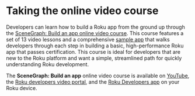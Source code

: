 Taking the online video course
==============================

Developers can learn how to build a Roku app from the ground up through the [SceneGraph: Build an app online video course](/videos/courses/rsg/overview.md). This course features a set of 13 video lessons and a comprehensive [sample app](https://github.com/rokudev/scenegraph-master-sample) that walks developers through each step in building a basic, high-performance Roku app that passes certification. This course is ideal for developers that are new to the Roku platform and want a simple, streamlined path for quickly understanding Roku development.

The **SceneGraph: Build an app** online video course is available on [YouTube](https://go.roku.com/rsg-course-youtube), the [Roku developers video portal](/videos/courses/rsg/intro.md), and the [Roku Developers app](https://go.roku.com/-VkGoU0ve) on your Roku device.